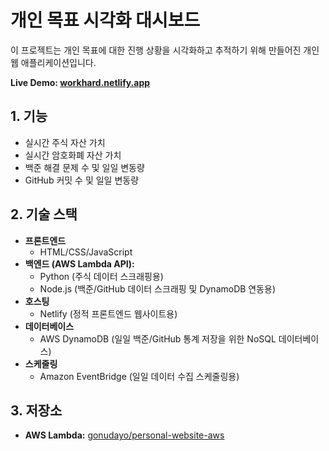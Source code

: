 # 개인 목표 시각화 대시보드

이 프로젝트는 개인 목표에 대한 진행 상황을 시각화하고 추적하기 위해 만들어진 개인 웹 애플리케이션입니다.

**Live Demo: [workhard.netlify.app](https://workhard.netlify.app)**

## 1. 기능

* 실시간 주식 자산 가치
* 실시간 암호화폐 자산 가치
* 백준 해결 문제 수 및 일일 변동량
* GitHub 커밋 수 및 일일 변동량

## 2. 기술 스택

* **프론트엔드**
    * HTML/CSS/JavaScript
* **백엔드 (AWS Lambda API):**
    * Python (주식 데이터 스크래핑용)
    * Node.js (백준/GitHub 데이터 스크래핑 및 DynamoDB 연동용)
* **호스팅**
    * Netlify (정적 프론트엔드 웹사이트용)
* **데이터베이스**
    * AWS DynamoDB (일일 백준/GitHub 통계 저장을 위한 NoSQL 데이터베이스)
* **스케줄링**
    * Amazon EventBridge (일일 데이터 수집 스케줄링용)

## 3. 저장소

* **AWS Lambda:** [gonudayo/personal-website-aws](https://github.com/gonudayo/personal-website-aws)

